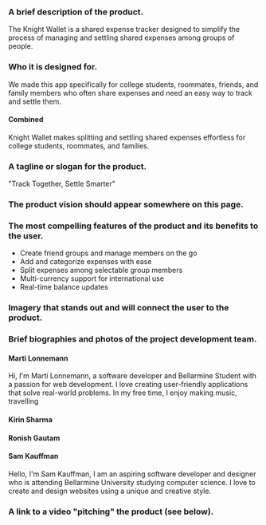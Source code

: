 ### A brief description of the product.
The Knight Wallet is a shared expense tracker designed to simplify the process of managing and settling shared expenses among groups of people.
### Who it is designed for.
We made this app specifically for college students, roommates, friends, and family members who often share expenses and need an easy way to track and settle them.

#### Combined
Knight Wallet makes splitting and settling shared expenses effortless for college students, roommates, and families.

### A tagline or slogan for the product.
"Track Together, Settle Smarter"

### The product vision should appear somewhere on this page.
### The most compelling features of the product and its benefits to the user.
- Create friend groups and manage members on the go
- Add and categorize expenses with ease
- Split expenses among selectable group members
- Multi-currency support for international use
- Real-time balance updates
### Imagery that stands out and will connect the user to the product.
### Brief biographies and photos of the project development team.
#### Marti Lonnemann
Hi, I'm Marti Lonnemann, a software developer and Bellarmine Student with a passion for web development. I love creating user-friendly applications that solve real-world problems. In my free time, I enjoy making music, travelling 
#### Kirin Sharma
#### Ronish Gautam
#### Sam Kauffman
Hello, I'm Sam Kauffman, I am an aspiring software developer and designer who is attending Bellarmine University studying computer science. I love to create and design websites using a unique and creative style.
### A link to a video "pitching" the product (see below).